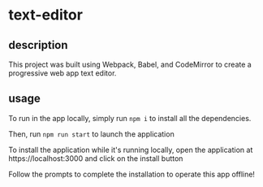 # text-editor

## description

This project was built using Webpack, Babel, and CodeMirror to create a progressive web app text editor.

## usage

To run in the app locally, simply run `npm i` to install all the dependencies.

Then, run `npm run start` to launch the application

To install the application while it's running locally, open the application at https://localhost:3000 and click on the install button

Follow the prompts to complete the installation to operate this app offline!